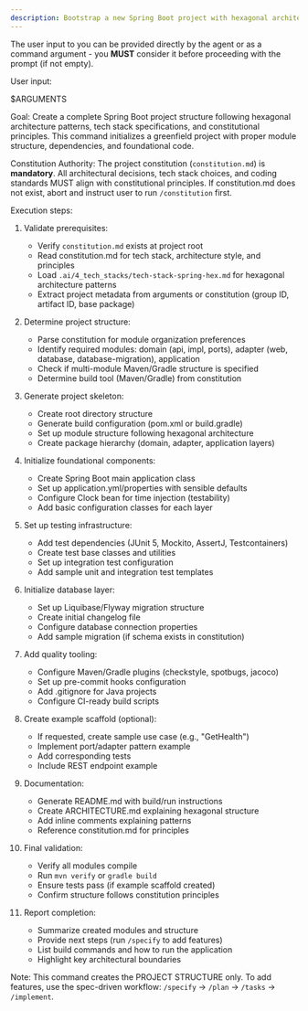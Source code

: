 ```yaml
---
description: Bootstrap a new Spring Boot project with hexagonal architecture following constitution principles
---
```


The user input to you can be provided directly by the agent or as a command argument - you **MUST** consider it before proceeding with the prompt (if not empty).

User input:

$ARGUMENTS

Goal: Create a complete Spring Boot project structure following hexagonal architecture patterns, tech stack specifications, and constitutional principles. This command initializes a greenfield project with proper module structure, dependencies, and foundational code.

Constitution Authority: The project constitution (`constitution.md`) is **mandatory**. All architectural decisions, tech stack choices, and coding standards MUST align with constitutional principles. If constitution.md does not exist, abort and instruct user to run `/constitution` first.

Execution steps:

1. Validate prerequisites:
   - Verify `constitution.md` exists at project root
   - Read constitution.md for tech stack, architecture style, and principles
   - Load `.ai/4_tech_stacks/tech-stack-spring-hex.md` for hexagonal architecture patterns
   - Extract project metadata from arguments or constitution (group ID, artifact ID, base package)

2. Determine project structure:
   - Parse constitution for module organization preferences
   - Identify required modules: domain (api, impl, ports), adapter (web, database, database-migration), application
   - Check if multi-module Maven/Gradle structure is specified
   - Determine build tool (Maven/Gradle) from constitution

3. Generate project skeleton:
   - Create root directory structure
   - Generate build configuration (pom.xml or build.gradle)
   - Set up module structure following hexagonal architecture
   - Create package hierarchy (domain, adapter, application layers)

4. Initialize foundational components:
   - Create Spring Boot main application class
   - Set up application.yml/properties with sensible defaults
   - Configure Clock bean for time injection (testability)
   - Add basic configuration classes for each layer

5. Set up testing infrastructure:
   - Add test dependencies (JUnit 5, Mockito, AssertJ, Testcontainers)
   - Create test base classes and utilities
   - Set up integration test configuration
   - Add sample unit and integration test templates

6. Initialize database layer:
   - Set up Liquibase/Flyway migration structure
   - Create initial changelog file
   - Configure database connection properties
   - Add sample migration (if schema exists in constitution)

7. Add quality tooling:
   - Configure Maven/Gradle plugins (checkstyle, spotbugs, jacoco)
   - Set up pre-commit hooks configuration
   - Add .gitignore for Java projects
   - Configure CI-ready build scripts

8. Create example scaffold (optional):
   - If requested, create sample use case (e.g., "GetHealth")
   - Implement port/adapter pattern example
   - Add corresponding tests
   - Include REST endpoint example

9. Documentation:
   - Generate README.md with build/run instructions
   - Create ARCHITECTURE.md explaining hexagonal structure
   - Add inline comments explaining patterns
   - Reference constitution.md for principles

10. Final validation:
    - Verify all modules compile
    - Run `mvn verify` or `gradle build`
    - Ensure tests pass (if example scaffold created)
    - Confirm structure follows constitution principles

11. Report completion:
    - Summarize created modules and structure
    - Provide next steps (run `/specify` to add features)
    - List build commands and how to run the application
    - Highlight key architectural boundaries

Note: This command creates the PROJECT STRUCTURE only. To add features, use the spec-driven workflow: `/specify` → `/plan` → `/tasks` → `/implement`.
